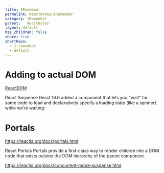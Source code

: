 ```yaml
---
title: 1Remember
permalink: ReactNotes/1Remember
category: 1Remember
parent:   ReactNotes
layout: default
has_children: false
share: true
shortRepo:
  - 1-remember
  - default          
---
```


# Adding to actual DOM

[ReactDOM](https://reactjs.org/blog/2015/10/01/react-render-and-top-level-api.html)

React Suspense React 16.6 added a <Suspense> component that lets you
"wait" for some code to load and declaratively specify a loading state
(like a spinner) while we're waiting:

# Portals

<https://reactjs.org/docs/portals.html>

React Portals Portals provide a first-class way to render children
into a DOM node that exists outside the DOM hierarchy of the parent
component.

<https://reactjs.org/docs/concurrent-mode-suspense.html>


<markdown-html>